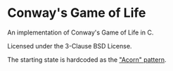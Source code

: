 # Conway's Game of Life

An implementation of Conway's Game of Life in C.

Licensed under the 3-Clause BSD License.

The starting state is hardcoded as the ["Acorn" pattern](https://commons.wikimedia.org/wiki/File:Game_of_life_acorn.svg).
